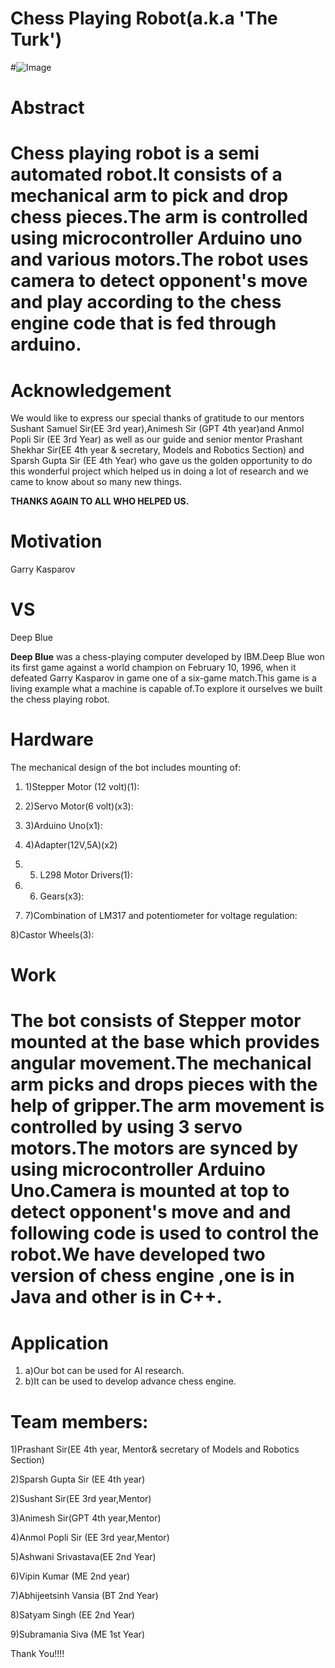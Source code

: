 # Chess Playing Robot(a.k.a &#39;The Turk&#39;)

#![Image](https://github.com/marsiitr/Chess-Playing-Bot/blob/master/images/Page-1-Image-1.jpg)


#

# Abstract

# Chess playing robot is a semi automated robot.It consists of a mechanical arm to pick and drop chess pieces.The arm is controlled using microcontroller Arduino uno and various motors.The robot uses camera to detect opponent&#39;s move and play according to the chess engine code that is fed through arduino.

#

# Acknowledgement

We would like to express our special thanks of gratitude to our mentors Sushant Samuel Sir(EE 3rd year),Animesh Sir (GPT 4th year)and Anmol Popli Sir (EE 3rd Year) as well as our guide and senior mentor  Prashant Shekhar Sir(EE 4th  year &amp; secretary, Models and Robotics Section) and Sparsh Gupta Sir (EE 4th Year) who gave us the golden opportunity to do this wonderful project  which helped us in doing a lot of research and we came to know about so many new things.

**THANKS AGAIN TO ALL WHO HELPED US.**

# Motivation

Garry Kasparov

# VS
Deep Blue

**Deep Blue**  was a chess-playing computer developed by IBM.Deep Blue won its first game against a world champion on February 10, 1996, when it defeated Garry Kasparov in game one of a six-game match.This game is a living example what a machine is capable of.To explore it ourselves we built the chess playing robot.

# Hardware

The mechanical design of the bot includes mounting of:

1. 1)Stepper  Motor (12 volt)(1):

1. 2)Servo Motor(6 volt)(x3):



1. 3)Arduino Uno(x1):

1. 4)Adapter(12V,5A)(x2)

1. 5) L298 Motor Drivers(1):

1. 6) Gears(x3):

1. 7)Combination of LM317 and potentiometer  for voltage regulation:

8)Castor Wheels(3):

# Work

# The bot consists of Stepper motor mounted at the base which provides angular movement.The mechanical arm picks and drops pieces with the help of gripper.The arm movement is controlled by using 3 servo motors.The motors are synced by using microcontroller Arduino Uno.Camera is mounted at top to detect opponent&#39;s move and and following code is used to control the robot.We have developed two version of chess engine ,one is in Java and other is in C++.

# Application

1. a)Our bot can be used for AI research.
2. b)It can be used to develop advance chess engine.

# Team members:

1)Prashant  Sir(EE 4th year, Mentor&amp; secretary of Models and Robotics Section)

2)Sparsh Gupta Sir (EE 4th year)

2)Sushant Sir(EE 3rd year,Mentor)

3)Animesh Sir(GPT 4th year,Mentor)

4)Anmol Popli Sir (EE 3rd year,Mentor)

5)Ashwani Srivastava(EE 2nd Year)

6)Vipin Kumar (ME 2nd year)

7)Abhijeetsinh Vansia (BT 2nd Year)

8)Satyam Singh (EE 2nd Year)

9)Subramania Siva (ME 1st Year)



Thank You!!!!



#

#
